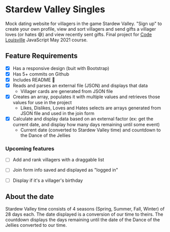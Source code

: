 # Stardew Valley Singles

Mock dating website for villagers in the game Stardew Valley. "Sign up" to create your own profile, view and sort villagers and send gifts a villager loves (or hates :sweat_smile:) and view recently sent gifts. Final project for [Code Louisville](https://www.codelouisville.org/) JavaScript May 2021 course.

## Feature Requirements
- [x] Has a responsive design (buit with Bootstrap)
- [x] Has 5+ commits on Github
- [x] Includes README :eyes:
- [x] Reads and parses an external file (JSON) and displays that data
  * Villager cards are generated from JSON file
- [x] Creates an array, populates it with multiple values and retrieves those values for use in the project
  * Likes, Dislikes, Loves and Hates selects are arrays generated from JSON file and used in the join form
- [x] Calculate and display data based on an external factor (ex: get the current date, and display how many days remaining until some event)
  * Current date (converted to Stardew Valley time) and countdown to the Dance of the Jellies
### Upcoming features
- [ ] Add and rank villagers with a draggable list
- [ ] Join form info saved and displayed as "logged in"
- [ ] Display if it's a villager's birthday


## About the date
Stardew Valley time consists of 4 seasons (Spring, Summer, Fall, Winter) of 28 days each. The date displayed is a conversion of our time to theirs. The countdown displays the days remaining until the date of the Dance of the Jellies converted to our time.